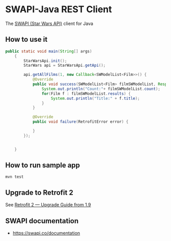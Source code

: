 # SWAPI-Java REST Client

The [SWAPI (Star Wars API)](https://swapi.co/) client for Java

## How to use it

```java
public static void main(String[] args)
    {
        StarWarsApi.init();
        StarWars api = StarWarsApi.getApi();

        api.getAllFilms(1, new Callback<SWModelList<Film>>() {
            @Override
            public void success(SWModelList<Film> filmSWModelList, Response response) {
                System.out.println("Count:"+ filmSWModelList.count);
                for(Film f : filmSWModelList.results) {
                    System.out.println("Title:" + f.title);
                }
            }

            @Override
            public void failure(RetrofitError error) {

            }
        });


    }
```

## How to run sample app
```
mvn test
```

## Upgrade to Retrofit 2

See [Retrofit 2 — Upgrade Guide from 1.9](https://futurestud.io/tutorials/retrofit-2-upgrade-guide-from-1-9)

## SWAPI documentation

- https://swapi.co/documentation